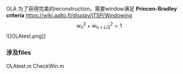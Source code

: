 
OLA 为了获得完美的reconstruction，需要window满足 **Princen-Bradley criteria**
https://wiki.aalto.fi/display/ITSP/Windowing
$$w_{n}^{2}+ w_{n+L/2}^{2}=1$$
![[OLAtest.png]]

### 涉及files
OLAtest.m
CheckWin.m

